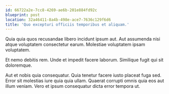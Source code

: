 ```yaml
---
id: 66722a2e-7cc8-4269-ae6b-201e884fd92c
blueprint: post
location: 32a46411-8a4b-498e-ace7-7636c129f6d6
title: 'Quo excepturi officiis temporibus et aliquam.'
---
```

Quia quia quos recusandae libero incidunt ipsum aut. Aut assumenda nisi atque voluptatem consectetur earum. Molestiae voluptatem ipsam voluptatem.

Et nemo debitis rem. Unde et impedit facere laborum. Similique fugit qui sit doloremque.

Aut et nobis quia consequatur. Quia tenetur facere iusto placeat fuga sed. Error sit molestias iure quia quia ullam. Quaerat corrupti omnis quia eos aut illum veniam. Vero et ipsum consequatur dicta error tempora ut.